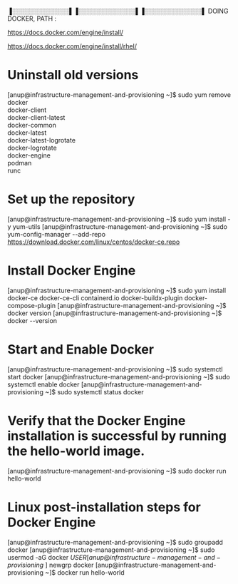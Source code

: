 ▐░░░░░░░░░░░░░▌▐░░░░░░░░░░░░░▌▐░░░░░░░░░░░░░▌ DOING DOCKER, PATH : 


https://docs.docker.com/engine/install/

https://docs.docker.com/engine/install/rhel/

# Uninstall old versions
[anup@infrastructure-management-and-provisioning ~]$ sudo yum remove docker \
                  docker-client \
                  docker-client-latest \
                  docker-common \
                  docker-latest \
                  docker-latest-logrotate \
                  docker-logrotate \
                  docker-engine \
                  podman \
                  runc

# Set up the repository
[anup@infrastructure-management-and-provisioning ~]$ sudo yum install -y yum-utils
[anup@infrastructure-management-and-provisioning ~]$ sudo yum-config-manager --add-repo https://download.docker.com/linux/centos/docker-ce.repo


# Install Docker Engine
[anup@infrastructure-management-and-provisioning ~]$ sudo yum install docker-ce docker-ce-cli containerd.io docker-buildx-plugin docker-compose-plugin
[anup@infrastructure-management-and-provisioning ~]$ docker version
[anup@infrastructure-management-and-provisioning ~]$ docker --version


# Start and Enable Docker
[anup@infrastructure-management-and-provisioning ~]$ sudo systemctl start docker
[anup@infrastructure-management-and-provisioning ~]$ sudo systemctl enable docker
[anup@infrastructure-management-and-provisioning ~]$ sudo systemctl status docker


# Verify that the Docker Engine installation is successful by running the hello-world image.
[anup@infrastructure-management-and-provisioning ~]$ sudo docker run hello-world


# Linux post-installation steps for Docker Engine
[anup@infrastructure-management-and-provisioning ~]$ sudo groupadd docker
[anup@infrastructure-management-and-provisioning ~]$ sudo usermod -aG docker $USER
[anup@infrastructure-management-and-provisioning ~]$ newgrp docker
[anup@infrastructure-management-and-provisioning ~]$ docker run hello-world



